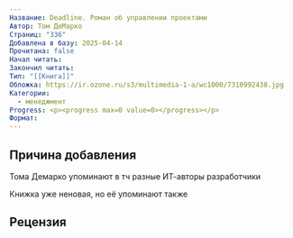 ```yaml
---
Название: Deadline. Роман об управлении проектами
Автор: Том ДеМарко
Страниц: "336"
Добавлена в базу: 2025-04-14
Прочитана: false
Начал читать: 
Закончил читать: 
Тип: "[[Книга]]"
Обложка: https://ir.ozone.ru/s3/multimedia-1-a/wc1000/7310992438.jpg
Категории:
  - менеджмент
Progress: <p><progress max=0 value=0></progress></p>
Формат:
---
```

## Причина добавления

Тома Демарко упоминают в тч разные ИТ-авторы разработчики

Книжка уже неновая, но её упоминают также
## Рецензия
